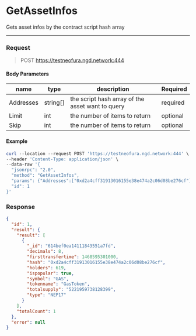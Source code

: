 # GetAssetInfos
Gets asset infos by the contract script hash array
<hr>

### Request

> POST https://testneofura.ngd.network:444

#### Body Parameters

|    name    | type | description | Required |
| ---------- | --- |    ------    | ----|
| Addresses     | string[]|  the script hash array of the asset want to query| required|
| Limit    | int|  the number of items to return| optional|
| Skip    | int|  the number of items to return| optional |


#### Example
```powershell
curl --location --request POST 'https://testneofura.ngd.network:444' \
--header 'Content-Type: application/json' \
--data-raw '{
  "jsonrpc": "2.0",
  "method": "GetAssetInfos",
  "params": {"Addresses":["0xd2a4cff31913016155e38e474a2c06d08be276cf"]},
  "id": 1
}'
```
### Response
```json
{
  "id": 1,
  "result": {
    "result": [
      {
        "_id": "614bef0ea14111843551a7fd",
        "decimals": 8,
        "firsttransfertime": 1468595301000,
        "hash": "0xd2a4cff31913016155e38e474a2c06d08be276cf",
        "holders": 619,
        "ispopular": true,
        "symbol": "GAS",
        "tokenname": "GasToken",
        "totalsupply": "5221959738128399",
        "type": "NEP17"
      }
    ],
    "totalCount": 1
  },
  "error": null
}

```
